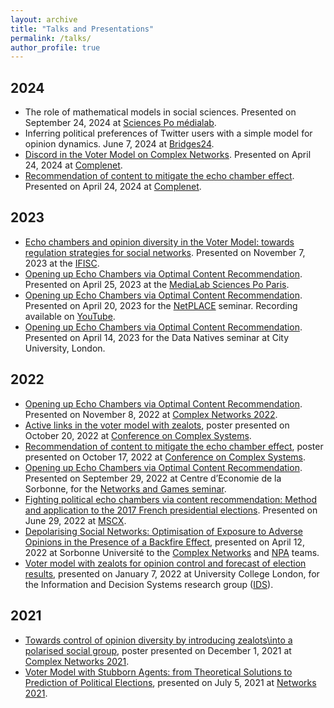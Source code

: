 ```yaml
---
layout: archive
title: "Talks and Presentations"
permalink: /talks/
author_profile: true
---
```


## 2024
* The role of mathematical models in social sciences. Presented on September 24, 2024 at [Sciences Po médialab](https://medialab.sciencespo.fr/en/news/the-role-of-mathematical-models-in-social-sciences/).
* Inferring political preferences of Twitter users with a simple model for opinion dynamics. June 7, 2024 at [Bridges24](https://iscpif.fr/bridgesd24/).
* [Discord in the Voter Model on Complex Networks](../files/poster_complenet.pdf). Presented on April 24, 2024 at [Complenet](https://complenet.weebly.com/).
* [Recommendation of content to mitigate the echo chamber effect](../files/talk_complenet.pdf). Presented on April 24, 2024 at [Complenet](https://complenet.weebly.com/).


## 2023
* [Echo chambers and opinion diversity in the Voter Model: towards regulation strategies for social networks](../files/talk_IFISC.pdf). Presented on November 7, 2023 at the [IFISC](https://ifisc.uib-csic.es/en/).
* [Opening up Echo Chambers via Optimal Content Recommendation](../files/talk_medialab.pdf). Presented on April 25, 2023 at the [MediaLab Sciences Po Paris](https://medialab.sciencespo.fr/).
* [Opening up Echo Chambers via Optimal Content Recommendation](../files/talk_netplace.pdf). Presented on April 20, 2023 for the [NetPLACE](https://sites.google.com/view/netplace) seminar. Recording available on [YouTube](https://www.youtube.com/watch?v=qScYLGmQVyc&t=1898s).
* [Opening up Echo Chambers via Optimal Content Recommendation](../files/talk_datanatives.pdf). Presented on April 14, 2023 for the Data Natives seminar at City University, London.

## 2022
* [Opening up Echo Chambers via Optimal Content Recommendation](../files/talk_CNA22.pdf). Presented on November 8, 2022 at [Complex Networks 2022](https://complexnetworks.org/).
* [Active links in the voter model with zealots](../files/poster_ccs2022_voter.pdf), poster presented on October 20, 2022 at [Conference on Complex Systems](https://ccs2022.org/).
* [Recommendation of content to mitigate the echo chamber effect](../files/poster_ccs2022_echo.pdf), poster presented on October 17, 2022 at [Conference on Complex Systems](https://ccs2022.org/).
* [Opening up Echo Chambers via Optimal Content Recommendation](../files/talk_NetworksAndGames.pdf). Presented on September 29, 2022 at Centre d’Economie de la Sorbonne, for the [Networks and Games seminar](https://sites.google.com/site/cesworkinggroupnetworks/).
* [Fighting political echo chambers via content recommendation: Method and application to the 2017 French presidential elections](../files/presCatania.pdf). Presented on June 29, 2022 at [MSCX](https://mediterraneanschoolcomplex.net/).
* [Depolarising Social Networks: Optimisation of Exposure to Adverse Opinions in the Presence of a Backfire Effect](../files/talk_NPA.pdf), presented on April 12, 2022 at Sorbonne Université to the [Complex Networks](https://www.complexnetworks.fr/) and [NPA](https://www-npa.lip6.fr/) teams.
* [Voter model with zealots for opinion control and forecast of election results](../files/talk_IDS.pdf), presented on January 7, 2022 at University College London, for the Information and Decision Systems research group ([IDS](https://www.ucl.ac.uk/computer-science/research/research-groups/information-and-decision-systems-ids)).

## 2021
* [Towards control of opinion diversity by introducing zealots\\into a polarised social group](../files/poster_complexnet21.pdf), poster presented on December 1, 2021 at [Complex Networks 2021](https://complexnetworks.org/).
* [Voter Model with Stubborn Agents: from Theoretical Solutions to Prediction of Political Elections](../files/talk_networks21.pdf), presented on July 5, 2021 at [Networks 2021](https://networks2021.net/).